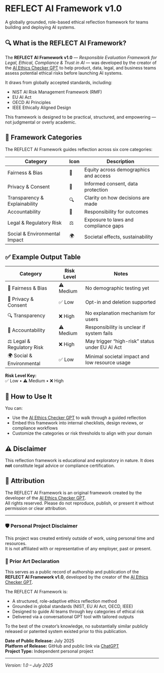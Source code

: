 # REFLECT AI Framework v1.0

A globally grounded, role-based ethical reflection framework for teams building and deploying AI systems.

## 🔍 What is the REFLECT AI Framework?

The **REFLECT AI Framework v1.0** — *Responsible Evaluation Framework for Legal, Ethical, Compliance & Trust in AI* — was developed by the creator of the [AI Ethics Checker GPT](https://chatgpt.com/g/g-686972141ca081918f99a0a1e68345ce-ai-ethics-checker) to help product, data, legal, and business teams assess potential ethical risks before launching AI systems.

It draws from globally accepted standards, including:
- NIST AI Risk Management Framework (RMF)
- EU AI Act
- OECD AI Principles
- IEEE Ethically Aligned Design

This framework is designed to be practical, structured, and empowering — not judgmental or overly academic.

## 📂 Framework Categories

The REFLECT AI Framework guides reflection across six core categories:

| Category                        | Icon | Description                             |
|--------------------------------|------|-----------------------------------------|
| Fairness & Bias                | 🎯   | Equity across demographics and access   |
| Privacy & Consent              | 🔐   | Informed consent, data protection       |
| Transparency & Explainability  | 🔍   | Clarity on how decisions are made       |
| Accountability                 | 👤   | Responsibility for outcomes             |
| Legal & Regulatory Risk        | ⚖️   | Exposure to laws and compliance gaps    |
| Social & Environmental Impact  | 🌍   | Societal effects, sustainability        |

## ✅ Example Output Table

| Category                   | Risk Level | Notes                                          |
| -------------------------- | ---------- | ---------------------------------------------- |
| 🎯 Fairness & Bias         | ⚠️ Medium  | No demographic testing yet                     |
| 🔐 Privacy & Consent       | ✅ Low     | Opt-in and deletion supported                  |
| 🔍 Transparency            | ❌ High    | No explanation mechanism for users             |
| 👤 Accountability          | ⚠️ Medium  | Responsibility is unclear if system fails      |
| ⚖️ Legal & Regulatory Risk | ❌ High    | May trigger “high-risk” status under EU AI Act |
| 🌍 Social & Environmental  | ✅ Low     | Minimal societal impact and low resource usage |

**Risk Level Key:**  
✅ Low • ⚠️ Medium • ❌ High

## 🧠 How to Use It

You can:
- Use the [AI Ethics Checker GPT](https://chatgpt.com/g/g-686972141ca081918f99a0a1e68345ce-ai-ethics-checker) to walk through a guided reflection
- Embed this framework into internal checklists, design reviews, or compliance workflows
- Customize the categories or risk thresholds to align with your domain

## ⚠️ Disclaimer

This reflection framework is educational and exploratory in nature. It does **not** constitute legal advice or compliance certification.

## 👤 Attribution

The REFLECT AI Framework is an original framework created by the developer of the [AI Ethics Checker GPT](https://chatgpt.com/g/g-686972141ca081918f99a0a1e68345ce-ai-ethics-checker).  
All rights reserved. Please do not reproduce, publish, or present it without permission or clear attribution.

---

### 🛡️ Personal Project Disclaimer

This project was created entirely outside of work, using personal time and resources.  
It is not affiliated with or representative of any employer, past or present. 

### 🧾 Prior Art Declaration

This serves as a public record of authorship and publication of the **REFLECT AI Framework v1.0**, developed by the creator of the [AI Ethics Checker GPT](https://chatgpt.com/g/g-686972141ca081918f99a0a1e68345ce-ai-ethics-checker).

The REFLECT AI Framework is:
- A structured, role-adaptive ethics reflection method
- Grounded in global standards (NIST, EU AI Act, OECD, IEEE)
- Designed to guide AI teams through key categories of ethical risk
- Delivered via a conversational GPT tool with tailored outputs

To the best of the creator’s knowledge, no substantially similar publicly released or patented system existed prior to this publication.

**Date of Public Release:** July 2025  
**Platform of Release:** GitHub and public link via [ChatGPT](https://chatgpt.com/g/g-686972141ca081918f99a0a1e68345ce-ai-ethics-checker)  
**Project Type:** Independent personal project 

---

*Version: 1.0 – July 2025*
